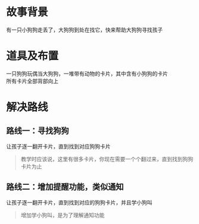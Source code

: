 # 故事背景
有一只小狗狗走丢了，大狗狗到处在找它，快来帮助大狗狗寻找孩子  

# 道具及布置
一只狗狗玩偶当大狗狗，一堆带有动物的卡片，其中含有小狗狗的卡片  
所有卡片全部背部向上

# 解决路线

## 路线一：寻找狗狗
让孩子逐一翻开卡片，直到找到对应狗狗卡片  

> 教学时应该说，这里有很多卡片，你现在需要一个个翻过来，直到找到狗狗卡片为止  

## 路线二：增加提醒功能，类似通知
让孩子逐一翻开卡片，直到找到对应的狗狗卡片，并且学小狗叫  

> 增加学小狗叫，是为了理解通知功能  
